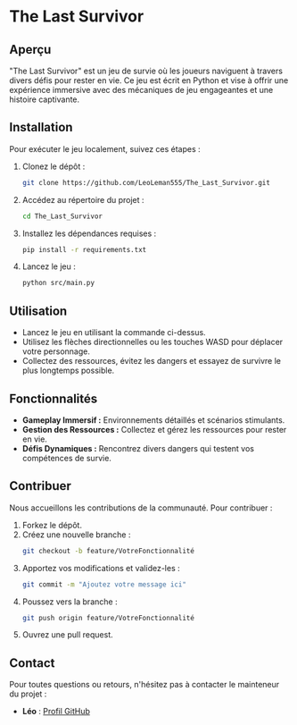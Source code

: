 # The Last Survivor

## Aperçu
"The Last Survivor" est un jeu de survie où les joueurs naviguent à travers divers défis pour rester en vie. Ce jeu est écrit en Python et vise à offrir une expérience immersive avec des mécaniques de jeu engageantes et une histoire captivante.

## Installation
Pour exécuter le jeu localement, suivez ces étapes :

1. Clonez le dépôt :
    ```bash
    git clone https://github.com/LeoLeman555/The_Last_Survivor.git
    ```
2. Accédez au répertoire du projet :
    ```bash
    cd The_Last_Survivor
    ```
3. Installez les dépendances requises :
    ```bash
    pip install -r requirements.txt
    ```
4. Lancez le jeu :
    ```bash
    python src/main.py
    ```

## Utilisation
- Lancez le jeu en utilisant la commande ci-dessus.
- Utilisez les flèches directionnelles ou les touches WASD pour déplacer votre personnage.
- Collectez des ressources, évitez les dangers et essayez de survivre le plus longtemps possible.

## Fonctionnalités
- **Gameplay Immersif :** Environnements détaillés et scénarios stimulants.
- **Gestion des Ressources :** Collectez et gérez les ressources pour rester en vie.
- **Défis Dynamiques :** Rencontrez divers dangers qui testent vos compétences de survie.

## Contribuer
Nous accueillons les contributions de la communauté. Pour contribuer :

1. Forkez le dépôt.
2. Créez une nouvelle branche :
    ```bash
    git checkout -b feature/VotreFonctionnalité
    ```
3. Apportez vos modifications et validez-les :
    ```bash
    git commit -m "Ajoutez votre message ici"
    ```
4. Poussez vers la branche :
    ```bash
    git push origin feature/VotreFonctionnalité
    ```
5. Ouvrez une pull request.

## Contact
Pour toutes questions ou retours, n'hésitez pas à contacter le mainteneur du projet :
- **Léo** : [Profil GitHub](https://github.com/LeoLeman555)
